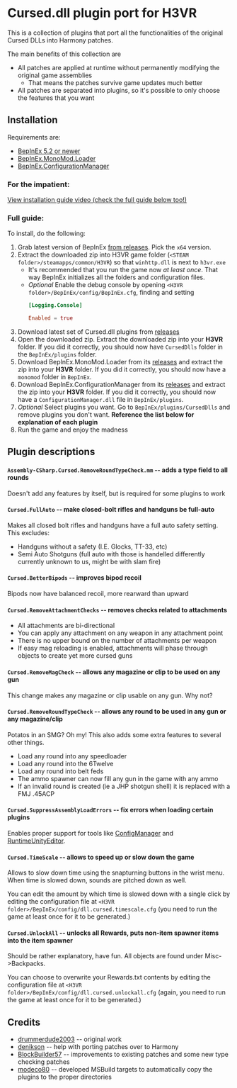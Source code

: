 # Cursed.dll plugin port for H3VR

This is a collection of plugins that port all the functionalities of the original 
Cursed DLLs into Harmony patches.

The main benefits of this collection are

* All patches are applied at runtime without permanently modifying the original game assemblies
    * That means the patches survive game updates much better
* All patches are separated into plugins, so it's possible to only choose the features that you want

## Installation

Requirements are:

* [BepInEx 5.2 or newer](https://github.com/BepInEx/BepInEx/releases)
* [BepInEx.MonoMod.Loader](https://github.com/BepInEx/BepInEx.MonoMod.Loader/releases)
* [BepInEx.ConfigurationManager](https://github.com/BepInEx/BepInEx.ConfigurationManager/releases)

### For the impatient:

[View installation guide video (check the full guide below too!)](guide.webm)

### Full guide:

To install, do the following:

1. Grab latest version of BepInEx [from releases](https://github.com/BepInEx/BepInEx/releases). Pick the `x64` version.
2. Extract the downloaded zip into H3VR game folder (`<STEAM folder>/steamapps/common/H3VR`) so that `winhttp.dll` is next to `h3vr.exe`
      * It's recommended that you run the game now *at least once*. That way BepInEx initializes all the folders and configuration files.
      * *Optional* Enable the debug console by opening `<H3VR folder>/BepInEx/config/BepInEx.cfg`, finding and setting
         ```toml
         [Logging.Console]

         Enabled = true
         ```
3. Download latest set of Cursed.dll plugins from [releases](https://github.com/drummerdude2003/CursedDlls.BepinEx/releases)
4. Open the downloaded zip. Extract the downloaded zip into your **H3VR** folder. If you did it correctly, you should now have `CursedDlls` folder in the `BepInEx/plugins` folder.
5. Download BepInEx.MonoMod.Loader from its [releases](https://github.com/BepInEx/BepInEx.MonoMod.Loader/releases) and extract the zip into your **H3VR** folder. If you did it correctly, you should now have a `monomod` folder in `BepInEx`.
6. Download BepInEx.ConfigurationManager from its [releases](https://github.com/BepInEx/BepInEx.ConfigurationManager/releases) and extract the zip into your **H3VR** folder. If you did it correctly, you should now have a `ConfigurationManager.dll` file in `BepInEx/plugins`.
7. *Optional* Select plugins you want. Go to `BepInEx/plugins/CursedDlls` and remove plugins you don't want. **Reference the list below for explanation of each plugin**
8. Run the game and enjoy the madness


## Plugin descriptions

#### `Assembly-CSharp.Cursed.RemoveRoundTypeCheck.mm` -- adds a type field to all rounds

Doesn't add any features by itself, but is required for some plugins to work

#### `Cursed.FullAuto` -- make closed-bolt rifles and handguns be full-auto

Makes all closed bolt rifles and handguns have a full auto safety setting. This excludes:
* Handguns without a safety (I.E. Glocks, TT-33, etc)
* Semi Auto Shotguns (full auto with those is handelled differently currently unknown to us, might be with slam fire)

#### `Cursed.BetterBipods` -- improves bipod recoil

Bipods now have balanced recoil, more rearward than upward

#### `Cursed.RemoveAttachmentChecks` -- removes checks related to attachments

* All attachments are bi-directional
* You can apply any attachment on any weapon in any attachment point
* There is no upper bound on the number of attachments per weapon
* If easy mag reloading is enabled, attachments will phase through objects to create yet more cursed guns

#### `Cursed.RemoveMagCheck` -- allows any magazine or clip to be used on any gun

This change makes any magazine or clip usable on any gun. Why not?

#### `Cursed.RemoveRoundTypeCheck` -- allows any round to be used in any gun or any magazine/clip

Potatos in an SMG? Oh my! This also adds some extra features to several other things.

* Load any round into any speedloader
* Load any round into the 6Twelve
* Load any round into belt feds
* The ammo spawner can now fill any gun in the game with any ammo
* If an invalid round is created (ie a JHP shotgun shell) it is replaced with a FMJ .45ACP

#### `Cursed.SuppressAssemblyLoadErrors` -- fix errors when loading certain plugins

Enables proper support for tools like [ConfigManager](https://github.com/BepInEx/BepInEx.ConfigurationManager) and [RuntimeUnityEditor](https://github.com/ManlyMarco/RuntimeUnityEditor).

#### `Cursed.TimeScale` -- allows to speed up or slow down the game

Allows to slow down time using the snapturning buttons in the wrist menu. When time is slowed down, sounds are pitched down as well.

You can edit the amount by which time is slowed down with a single click by editing the configuration file at 
`<H3VR folder>/BepInEx/config/dll.cursed.timescale.cfg` (you need to run the game at least once for it to be generated.)

#### `Cursed.UnlockAll` -- unlocks all Rewards, puts non-item spawner items into the item spawner

Should be rather explanatory, have fun. All objects are found under Misc->Backpacks.

You can choose to overwrite your Rewards.txt contents by editing the configuration file at 
`<H3VR folder>/BepInEx/config/dll.cursed.unlockall.cfg` (again, you need to run the game at least once for it to be generated.)

## Credits

* [drummerdude2003](https://github.com/drummerdude2003) -- original work
* [denikson](https://github.com/denikson) -- help with porting patches over to Harmony
* [BlockBuilder57](https://github.com/BlockBuilder57) -- improvements to existing patches and some new type checking patches
* [modeco80](https://github.com/modeco80) -- developed MSBuild targets to automatically copy the plugins to the proper directories
